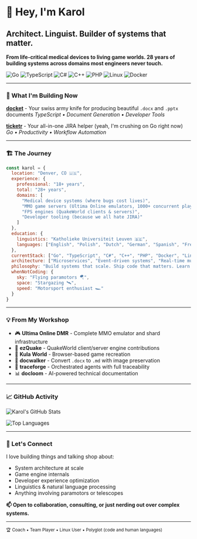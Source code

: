 # 👋 Hey, I'm Karol
## Architect. Linguist. Builder of systems that matter.

**From life-critical medical devices to living game worlds. 28 years of building systems across domains most engineers never touch.**

![Go](https://img.shields.io/badge/Code-Go-informational?style=flat&logo=go&color=00ADD8)
![TypeScript](https://img.shields.io/badge/Code-TypeScript-informational?style=flat&logo=typescript&color=3178C6)
![C#](https://img.shields.io/badge/Code-C%23-informational?style=flat&logo=csharp&color=239120)
![C++](https://img.shields.io/badge/Code-C++-informational?style=flat&logo=cplusplus&color=00599C)
![PHP](https://img.shields.io/badge/Code-PHP-informational?style=flat&logo=php&color=777BB4)
![Linux](https://img.shields.io/badge/System-Linux-informational?style=flat&logo=linux&color=FCC624)
![Docker](https://img.shields.io/badge/Tools-Docker-informational?style=flat&logo=docker&color=2496ED)

---

### 🎯 What I'm Building Now

**[docket](https://docketly.io)** - Your swiss army knife for producing beautiful `.docx` and `.pptx` documents
*TypeScript • Document Generation • Developer Tools*

**[ticketr](https://github.com/karolswdev/ticketr)** - Your all-in-one JIRA helper (yeah, I'm crushing on Go right now)
*Go • Productivity • Workflow Automation*

---

### 🏗️ The Journey

```javascript
const karol = {
  location: "Denver, CO 🇺🇸",
  experience: {
    professional: "18+ years",
    total: "28+ years",
    domains: [
      "Medical device systems (where bugs cost lives)",
      "MMO game servers (Ultima Online emulators, 1000+ concurrent players)",
      "FPS engines (QuakeWorld clients & servers)",
      "Developer tooling (because we all hate JIRA)"
    ]
  },
  education: {
    linguistics: "Katholieke Universiteit Leuven 🇧🇪",
    languages: ["English", "Polish", "Dutch", "German", "Spanish", "French"]
  },
  currentStack: ["Go", "TypeScript", "C#", "C++", "PHP", "Docker", "Linux"],
  architecture: ["Microservices", "Event-driven systems", "Real-time multiplayer"],
  philosophy: "Build systems that scale. Ship code that matters. Learn constantly.",
  whenNotCoding: {
    sky: "Flying paramotors 🪂",
    space: "Stargazing 🛰",
    speed: "Motorsport enthusiast 🏎"
  }
}
```

---

### 💡 From My Workshop

- 🎮 **Ultima Online DMR** - Complete MMO emulator and shard infrastructure
- 🎯 **ezQuake** - QuakeWorld client/server engine contributions
- 🎲 **Kula World** - Browser-based game recreation
- 🔧 **docwalker** - Convert `.docx` to `.md` with image preservation
- 🤖 **traceforge** - Orchestrated agents with full traceability
- 📊 **docloom** - AI-powered technical documentation

---

### 📈 GitHub Activity

![Karol's GitHub Stats](https://github-readme-stats.vercel.app/api?username=karolswdev&count_private=true&show_icons=true&include_all_commits=true&theme=dark)

![Top Languages](https://github-readme-stats.vercel.app/api/top-langs/?username=karolswdev&layout=compact&theme=dark&hide=TeX)

---

### 🤝 Let's Connect

I love building things and talking shop about:
- System architecture at scale
- Game engine internals
- Developer experience optimization
- Linguistics & natural language processing
- Anything involving paramotors or telescopes

**📫 Open to collaboration, consulting, or just nerding out over complex systems.**

---

<sub>🏆 Coach • Team Player • Linux User • Polyglot (code and human languages)</sub>
